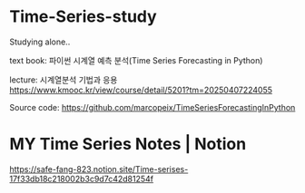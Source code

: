 # Time-Series-study
Studying alone..

text book: 파이썬 시계열 예측 분석(Time Series Forecasting in Python)

lecture: 시계열분석 기법과 응용 https://www.kmooc.kr/view/course/detail/5201?tm=20250407224055

Source code: https://github.com/marcopeix/TimeSeriesForecastingInPython

# MY Time Series Notes | Notion
https://safe-fang-823.notion.site/Time-serises-17f33db18c218002b3c9d7c42d81254f
